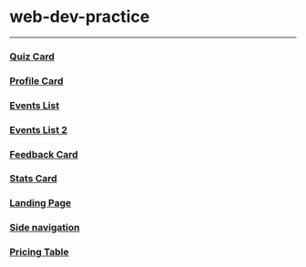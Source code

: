 <!-- link : https://prem-jeet.github.io/web-dev-practice/1_quiz_card/ -->

# web-dev-practice
---
### [Quiz Card](https://prem-jeet.github.io/web-dev-practice/1_quiz_card)

### [Profile Card](https://prem-jeet.github.io/web-dev-practice/2_profile_card)

### [Events List](https://prem-jeet.github.io/web-dev-practice/3_events_list)

### [Events List 2](https://prem-jeet.github.io/web-dev-practice/4_events_list_2)

### [Feedback Card](https://prem-jeet.github.io/web-dev-practice/5_feedback_Card)

### [Stats Card](https://prem-jeet.github.io/web-dev-practice/6_stats_card)

### [Landing Page](https://prem-jeet.github.io/web-dev-practice/7_landing_page)

### [Side navigation](https://prem-jeet.github.io/web-dev-practice/8_1337x-sidebar-layout)

### [Pricing Table](https://prem-jeet.github.io/web-dev-practice/9_PriceTable(colt_steele_bootcamp))
